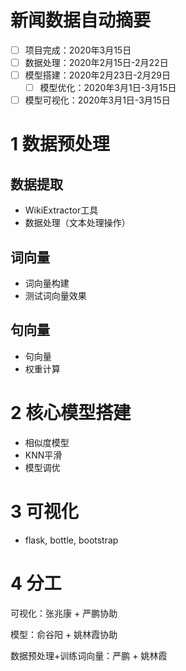 # **新闻数据自动摘要**

- [ ] 项目完成：2020年3月15日
- [ ] 数据处理：2020年2月15日-2月22日
- [ ] 模型搭建：2020年2月23日-2月29日
  - [ ] 模型优化：2020年3月1日-3月15日
- [ ] 模型可视化：2020年3月1日-3月15日

# 1 数据预处理

## 数据提取

- WikiExtractor工具
- 数据处理（文本处理操作）
## 词向量
- 词向量构建
- 测试词向量效果
## 句向量

- 句向量
- 权重计算

# 2 核心模型搭建

- 相似度模型
- KNN平滑
- 模型调优
# 3 可视化

- flask, bottle, bootstrap

# 4 分工

可视化：张兆康 + 严鹏协助

模型：俞谷阳 + 姚林霞协助

数据预处理+训练词向量：严鹏 + 姚林霞